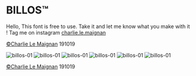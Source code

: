 # BILLOS™

Hello,
This font is free to use. 
Take it and let me know what you make with it !
Tag me on instagram [charlie.le.maignan](https://www.instagram.com/charlie.le.maignan/)

[©Charlie Le Maignan](http://charlielemaignan.com) 191019

![billos-01](http://charlielemaignan.com/assets/img/projects/experimentation/typographie/billos/01.png)
![billos-01](http://charlielemaignan.com/assets/img/projects/experimentation/typographie/billos/billos-01.png)
![billos-01](http://charlielemaignan.com/assets/img/projects/experimentation/typographie/billos/billos-02.png)
![billos-01](http://charlielemaignan.com/assets/img/projects/experimentation/typographie/billos/billos-03.png)
![billos-01](http://charlielemaignan.com/assets/img/projects/experimentation/typographie/billos/billos-04.png)
![billos-01](http://charlielemaignan.com/assets/img/projects/experimentation/typographie/billos/billos-05.png)

[©Charlie Le Maignan](http://charlielemaignan.com) 191019
